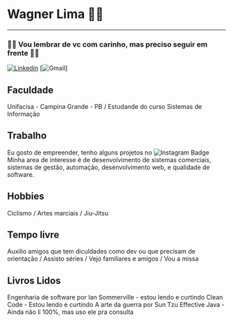 # **Wagner Lima** :man_student:
---
### :pilot: Vou lembrar de vc com carinho, mas preciso seguir em frente :surfing_woman:

[![Linkedin](https://img.shields.io/badge/LinkedIn-blue?style=for-the-badge&logo=Linkedin)](https://www.linkedin.com/in/wagnersistemalima/)
[![Gmail](https://img.shields.io/badge/-Gmail-c14438?style=for-the-badge&logo=Gmail&logoColor=white&link=wagner.sistemalima@gmail.com)]

## Faculdade

Unifacisa - Campina Grande - PB / Estudande do curso Sistemas de Informação

## Trabalho

Eu gosto de empreender, tenho alguns projetos no ![Instagram Badge](https://img.shields.io/badge/-Instagram-violet?style=flat-square&logo=Instagram&logoColor=white&link=https:https://www.instagram.com/saquinhosdeluxo/) Minha area de interesse é de desenvolvimento de sistemas comerciais, sistemas de gestão, automação, desenvolvimento web, e qualidade de software.


## Hobbies

Ciclismo /
Artes marciais /
Jiu-Jitsu

## Tempo livre

Auxilio amigos que tem diculdades como dev ou que precisam de orientação /
Assisto séries /
Vejo familiares e amigos /
Vou a missa

## Livros Lidos

Engenharia de software por Ian Sommerville - estou lendo e curtindo
Clean Code - Estou lendo e curtindo
A arte da guerra por Sun Tzu 
Effective Java - Ainda não li 100%, mas uso ele pra consulta

<!--
**wagnersistemalima/wagnersistemalima** is a ✨ _special_ ✨ repository because its `README.md` (this file) appears on your GitHub profile.

Here are some ideas to get you started:

- 🔭 I’m currently working on ...
- 🌱 I’m currently learning ...
- 👯 I’m looking to collaborate on ...
- 🤔 I’m looking for help with ...
- 💬 Ask me about ...
- 📫 How to reach me: ...
- 😄 Pronouns: ...
- ⚡ Fun fact: ...
-->
